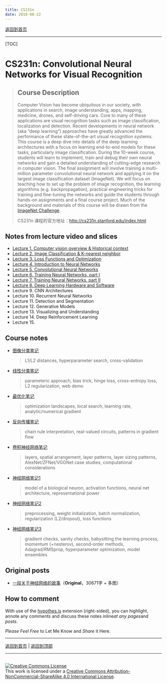 ```yaml
---
title: CS231n
date: 2018-08-22
---
```


[返回到首页](../index.html)

---

[TOC]

# CS231n: Convolutional Neural Networks for Visual Recognition

> ## Course Description
>
> Computer Vision has become ubiquitous in our society, with applications in search, image understanding, apps, mapping, medicine, drones, and self-driving cars. Core to many of these applications are visual recognition tasks such as image classification, localization and detection. Recent developments in neural network (aka “deep learning”) approaches have greatly advanced the performance of these state-of-the-art visual recognition systems. This course is a deep dive into details of the deep learning architectures with a focus on learning end-to-end models for these tasks, particularly image classification. During the 10-week course, students will learn to implement, train and debug their own neural networks and gain a detailed understanding of cutting-edge research in computer vision. The final assignment will involve training a multi-million parameter convolutional neural network and applying it on the largest image classification dataset (ImageNet). We will focus on teaching how to set up the problem of image recognition, the learning algorithms (e.g. backpropagation), practical engineering tricks for training and fine-tuning the networks and guide the students through hands-on assignments and a final course project. Much of the background and materials of this course will be drawn from the [ImageNet Challenge](http://image-net.org/challenges/LSVRC/2014/index).
>
> CS231n 课程的官方地址：<http://cs231n.stanford.edu/index.html>



## Notes from lecture video and slices

- [Lecture 1. Computer vision overview & Historical context](./cs231n_1.html)
- [Lecture 2. Image Classification & K-nearest neighbor](./cs231n_2.html)
- [Lecture 3. Loss Functions and Optimization](./cs231n_3.html)
- [Lecture 4. Introduction to Neural Networks](./cs231n_4.html)
- [Lecture 5. Convolutional Neural Networks](./cs231n_5.html)
- [Lecture 6. Training Neural Networks, part I](./cs231n_6.html)
- [Lecture 7. Training Neural Networks, part II](./cs231n_7.html)
- [Lecture 8. Deep Learning Hardware and Software](./cs231n_8.html)
- Lecture 9. CNN Architectures
- Lecture 10. Recurrent Neural Networks
- Lecture 11. Detection and Segmentation
- Lecture 12. Generative Models
- Lecture 13. Visualizing and Understanding
- Lecture 14. Deep Reinforcement Learning 
- Lecture 15. 



## Course notes

- [图像分类笔记](./CS231n_image_classification_note.html)

  > L1/L2 distances, hyperparameter search, cross-validation

- [线性分类笔记](./CS231n_linear_classification_note.html)

  > parameteric approach, bias trick, hinge loss, cross-entropy loss, L2 regularization, web demo

- [最优化笔记](./CS231n_optimization_note.html)

  > optimization landscapes, local search, learning rate, analytic/numerical gradient

- [反向传播笔记](./CS231n_backprop_notes.html)

  > chain rule interpretation, real-valued circuits, patterns in gradient flow

- [卷积神经网络笔记](./CS231n_ConvNet_notes.html)

  > layers, spatial arrangement, layer patterns, layer sizing patterns, AlexNet/ZFNet/VGGNet case studies, computational considerations

- [神经网络笔记1](./CS231n_Neural_Nets_notes_1.html)

  > model of a biological neuron, activation functions, neural net architecture, representational power

- [神经网络笔记2](./CS231n_Neural_Nets_notes_2.html)

  > preprocessing, weight initialization, batch normalization, regularization (L2/dropout), loss functions

- [神经网络笔记3](./CS231n_Neural_Nets_notes_3.html)

  > gradient checks, sanity checks, babysitting the learning process, momentum (+nesterov), second-order methods, Adagrad/RMSprop, hyperparameter optimization, model ensembles



## Original posts

- [一段关于神经网络的故事](./cs231n_story_MLP.html)（**Original**，30671字 + 多图）





## How to comment

With use of the [hypothes.is](https://hypothes.is/) extension (right-sided), you can highlight, annote any comments and discuss these notes inline*at any pages*and *posts*.

*Please Feel Free* to Let Me Know and *Share* it Here.





---

[返回到首页](../index.html) | [返回到顶部](./index.html)

---
<br>
<a rel="license" href="http://creativecommons.org/licenses/by-nc-sa/4.0/"><img alt="Creative Commons License" style="border-width:0" src="https://i.creativecommons.org/l/by-nc-sa/4.0/88x31.png" /></a><br />This work is licensed under a <a rel="license" href="http://creativecommons.org/licenses/by-nc-sa/4.0/">Creative Commons Attribution-NonCommercial-ShareAlike 4.0 International License</a>.
<br>
<script type="application/json" class="js-hypothesis-config">
  {
    "openSidebar": false,
    "showHighlights": true,
    "theme": classic,
    "enableExperimentalNewNoteButton": true
  }
</script>
<script async src="https://hypothes.is/embed.js"></script>